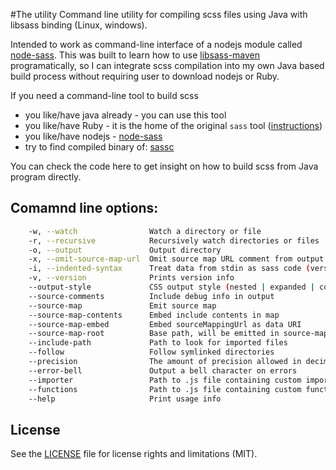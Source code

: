 #The utility
Command line utility for compiling scss files using Java with libsass binding (Linux, windows).

Intended to work as command-line interface of a nodejs module called [node-sass](https://github.com/sass/node-sass#command-line-interface). This was built to learn how to use
[libsass-maven](https://github.com/warmuuh/libsass-maven-plugin) programatically, so I can
integrate scss compilation into my own Java based build process without requiring user to 
download nodejs or Ruby.

If you need a command-line tool to build scss
 - you like/have java already - you can use this tool
 - you like/have Ruby - it is the home of the original `sass` tool ([instructions](http://sass-lang.com/install))
 - you like/have nodejs - [node-sass](https://github.com/sass/node-sass#command-line-interface) 
 - try to find compiled binary of: [sassc](https://github.com/sass/sassc)

You can check the code here to get insight on how to build scss from Java program directly.


## Comamnd line options:

```bash
    -w, --watch                Watch a directory or file
    -r, --recursive            Recursively watch directories or files
    -o, --output               Output directory
    -x, --omit-source-map-url  Omit source map URL comment from output
    -i, --indented-syntax      Treat data from stdin as sass code (versus scss)
    -v, --version              Prints version info
    --output-style             CSS output style (nested | expanded | compact | compressed)
    --source-comments          Include debug info in output
    --source-map               Emit source map
    --source-map-contents      Embed include contents in map
    --source-map-embed         Embed sourceMappingUrl as data URI
    --source-map-root          Base path, will be emitted in source-map as is
    --include-path             Path to look for imported files
    --follow                   Follow symlinked directories
    --precision                The amount of precision allowed in decimal numbers
    --error-bell               Output a bell character on errors
    --importer                 Path to .js file containing custom importer
    --functions                Path to .js file containing custom functions
    --help                     Print usage info
```


## License

See the [LICENSE](LICENSE.md) file for license rights and limitations (MIT).
